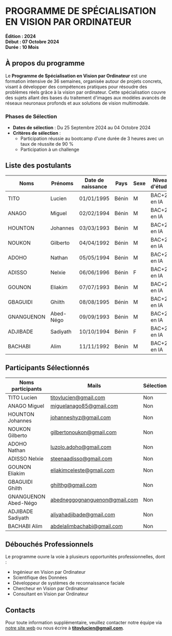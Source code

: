 # PROGRAMME DE SPÉCIALISATION EN VISION PAR ORDINATEUR  
**Édition : 2024**  
**Début : 07 Octobre 2024**  
**Durée : 10 Mois**

## À propos du programme

Le **Programme de Spécialisation en Vision par Ordinateur** est une formation intensive de 36 semaines, organisée autour de projets concrets, visant à développer des compétences pratiques pour résoudre des problèmes réels grâce à la vision par ordinateur. Cette spécialisation couvre des sujets allant des bases du traitement d'images aux modèles avancés de réseaux neuronaux profonds et aux solutions de vision multimodale.

### Phases de Sélection  
- **Dates de sélection** : Du 25 Septembre 2024 au 04 Octobre 2024  
- **Critères de sélection** :  
    - Participation réussie au bootcamp d'une durée de 3 heures avec un taux de réussite de 90 %  
    - Participation à un challenge  

## Liste des postulants



| Noms       | Prénoms   | Date de naissance | Pays  | Sexe | Niveau d'études | Mail                             |
|------------|-----------|-------------------|-------|------|-----------------|----------------------------------|
| TITO       | Lucien    | 01/01/1995        | Bénin | M    | BAC+2 en IA     | titovlucien@gmail.com            |
| ANAGO      | Miguel    | 02/02/1994        | Bénin | M    | BAC+2 en IA     | miguelanago85@gmail.com          |
| HOUNTON    | Johannes  | 03/03/1993        | Bénin | M    | BAC+2 en IA     | johanneshyz@gmail.com            |
| NOUKON     | Gilberto  | 04/04/1992        | Bénin | M    | BAC+2 en IA     | gilbertonoukon@gmail.com         |
| ADOHO      | Nathan    | 05/05/1994        | Bénin | M    | BAC+2 en IA     | luzolo.adoho@gmail.com           |
| ADISSO     | Nelxie    | 06/06/1996        | Bénin | F    | BAC+2 en IA     | steenaadisso@gmail.com           |
| GOUNON     | Eliakim   | 07/07/1993        | Bénin | M    | BAC+2 en IA     | eliakimceleste@gmail.com         |
| GBAGUIDI   | Ghilth    | 08/08/1995        | Bénin | M    | BAC+2 en IA     | ghilthg@gmail.com                |
| GNANGUENON | Abed-Négo | 09/09/1993        | Bénin | M    | BAC+2 en IA     | abedneggognanguenon@gmail.com    |
| ADJIBADE   | Sadiyath  | 10/10/1994        | Bénin | F    | BAC+2 en IA     | aliyahadjibade@gmail.com         |
| BACHABI    | Alim      | 11/11/1992        | Bénin | M    | BAC+2 en IA     | abdelalimbachabi@gmail.com       |

## Participants Sélectionnés

| Noms participants     | Mails                            | Sélectionné |
|-----------------------|----------------------------------|-------------|
| TITO Lucien           | titovlucien@gmail.com            | Non         |
| ANAGO Miguel          | miguelanago85@gmail.com          | Non         |
| HOUNTON Johannes      | johanneshyz@gmail.com            | Non         |
| NOUKON Gilberto       | gilbertonoukon@gmail.com         | Non         |
| ADOHO Nathan          | luzolo.adoho@gmail.com           | Non         |
| ADISSO Nelxie         | steenaadisso@gmail.com           | Non         |
| GOUNON Eliakim        | eliakimceleste@gmail.com         | Non         |
| GBAGUIDI Ghilth       | ghilthg@gmail.com                | Non         |
| GNANGUENON Abed-Négo  | abedneggognanguenon@gmail.com    | Non         |
| ADJIBADE Sadiyath     | aliyahadjibade@gmail.com         | Non         |
| BACHABI Alim          | abdelalimbachabi@gmail.com       | Non         |


## Débouchés Professionnels
Le programme ouvre la voie à plusieurs opportunités professionnelles, dont :  
- Ingénieur en Vision par Ordinateur  
- Scientifique des Données  
- Développeur de systèmes de reconnaissance faciale  
- Chercheur en Vision par Ordinateur  
- Consultant en Vision par Ordinateur  

## Contacts
Pour toute information supplémentaire, veuillez contacter notre équipe via [notre site web](https://www.linkedin.com/in/lucientito) ou nous écrire à **titovlucien@gmail.com**.
